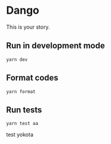 # Dango

This is your story.

## Run in development mode

```
yarn dev
```

## Format codes

```
yarn format
```

## Run tests

```
yarn test aa
```

test yokota